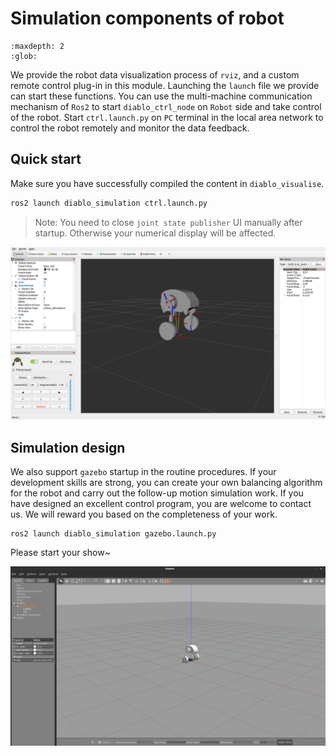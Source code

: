 # Simulation components of robot

```{toctree}
:maxdepth: 2
:glob:
```

We provide the robot data visualization process of `rviz`, and a custom remote control plug-in in this module. Launching the `launch` file we provide can start these functions. You can use the multi-machine communication mechanism of `Ros2` to start `diablo_ctrl_node` on `Robot` side and take control of the robot. Start `ctrl.launch.py` on `PC` terminal in the local area network to control the robot remotely and monitor the data feedback.

## Quick start

Make sure you have successfully compiled the content in `diablo_visualise`.

```bash
ros2 launch diablo_simulation ctrl.launch.py
```

> Note: You need to close `joint state publisher` UI manually after startup. Otherwise your numerical display will be affected.

![diablo_rviz2_launch](../../../_static/diablo_rviz_launch.png)

## Simulation design

We also support `gazebo` startup in the routine procedures. If your development skills are strong, you can create your own balancing algorithm for the robot and carry out the follow-up motion simulation work. If you have designed an excellent control program, you are welcome to contact us. We will reward you based on the completeness of your work.

```
ros2 launch diablo_simulation gazebo.launch.py
```

Please start your show~

![diablo_gazebo_launch](../../../_static/diablo_gazebo_launch.png)